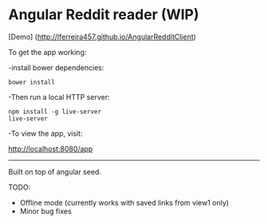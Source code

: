 # Angular Reddit reader (WIP)

[Demo] (http://lferreira457.github.io/AngularRedditClient)

To get the app working:

-install bower dependencies:

```
bower install
```

-Then run a local HTTP server:

```
npm install -g live-server
live-server
```

-To view the app, visit:

  [http://localhost:8080/app](http://localhost:8080/app)

-------------------

Built on top of angular seed.

TODO:
* Offline mode (currently works with saved links from view1 only)
* Minor bug fixes

